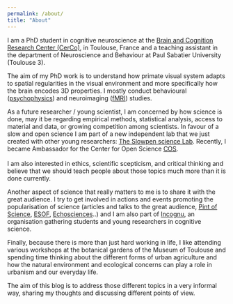 ```yaml
---
permalink: /about/
title: "About"
---
```

      
I am a PhD student in cognitive neuroscience at the [Brain and Cognition Research Center (CerCo)](http://cerco.ups-tlse.fr/-Presentation-), in Toulouse, France and a teaching assistant in the department of Neuroscience and Behaviour at Paul Sabatier University (Toulouse 3).

The aim of my PhD work is to understand how primate visual system adapts to spatial regularities in the visual environment and more specifically how the brain encodes 3D properties. I mostly conduct behavioural ([psychophysics](https://en.wikipedia.org/wiki/Psychophysics)) and neuroimaging ([fMRI](https://en.wikipedia.org/wiki/Functional_magnetic_resonance_imaging)) studies.

As a future researcher / young scientist, I am concerned by how science is done, may it be regarding empirical methods, statistical analysis, access to material and data, or growing competition among scientists. In favour of a slow and open science I am part of a new independent lab that we just created with other young researchers: [The Slowpen science Lab](http://slowpen.science/). Recently, I became Ambassador for the Center for Open Science [COS](https://cos.io/our-communities/become-ambassador/). <br/>  
I am also interested in ethics, scientific scepticism, and critical thinking and believe that we should teach people about those topics much more than it is done currently. 

Another aspect of science that really matters to me is to share it with the great audience. I try to get involved in actions and events promoting the popularisation of science (articles and talks to the great audience, [Pint of Science](https://pintofscience.fr/mondial/), [ESOF](http://www.esof.eu/en/), [Echosciences](https://www.echosciences-sud.fr/)..) and I am also part of [Incognu](http://incognu.fr), an organisation gathering students and young researchers in cognitive science.

Finally, because there is more than just hard working in life, I like attending various workshops at the botanical gardens of the Museum of Toulouse and spending time thinking about the different forms of urban agriculture and how the natural environment and ecological concerns can play a role in urbanism and our everyday life. 


The aim of this blog is to address those different topics in a very informal way, sharing my thoughts and discussing different points of view. 
